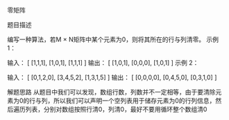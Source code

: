 零矩阵

题目描述

编写一种算法，若M × N矩阵中某个元素为0，则将其所在的行与列清零。
示例 1：

输入：
[
  [1,1,1],
  [1,0,1],
  [1,1,1]
]
输出：
[
  [1,0,1],
  [0,0,0],
  [1,0,1]
]
示例 2：

输入：
[
  [0,1,2,0],
  [3,4,5,2],
  [1,3,1,5]
]
输出：
[
  [0,0,0,0],
  [0,4,5,0],
  [0,3,1,0]
]

解题思路
    从题目中我们可以发现，数组行数，列数并不一定相等，由于要清除元素为0的行与列，所以我们可以声明一个空列表用于储存元素为0的行列信息，然后遍历列表，分别对数组按照行清0，列清0，最好不要用循环整个数组清0
